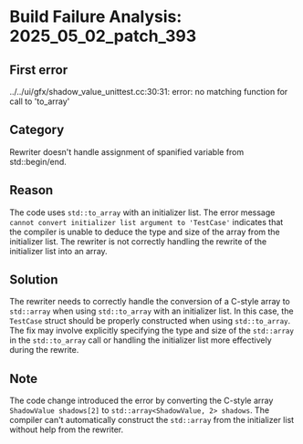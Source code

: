 # Build Failure Analysis: 2025_05_02_patch_393

## First error
../../ui/gfx/shadow_value_unittest.cc:30:31: error: no matching function for call to 'to_array'

## Category
Rewriter doesn't handle assignment of spanified variable from std::begin/end.

## Reason
The code uses `std::to_array` with an initializer list. The error message `cannot convert initializer list argument to 'TestCase'` indicates that the compiler is unable to deduce the type and size of the array from the initializer list. The rewriter is not correctly handling the rewrite of the initializer list into an array.

## Solution
The rewriter needs to correctly handle the conversion of a C-style array to `std::array` when using `std::to_array` with an initializer list. In this case, the `TestCase` struct should be properly constructed when using `std::to_array`. The fix may involve explicitly specifying the type and size of the `std::array` in the `std::to_array` call or handling the initializer list more effectively during the rewrite.

## Note
The code change introduced the error by converting the C-style array `ShadowValue shadows[2]` to `std::array<ShadowValue, 2> shadows`. The compiler can't automatically construct the `std::array` from the initializer list without help from the rewriter.